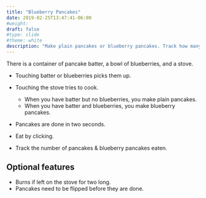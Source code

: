 ```yaml
---
title: "Blueberry Pancakes"
date: 2019-02-25T13:47:41-06:00
#weight: 
draft: false
#type: slide
#theme: white
description: "Make plain pancakes or blueberry pancakes. Track how many you eat."
---
```


There is a container of pancake batter, a bowl of blueberries, and a
stove.

* Touching batter or blueberries picks them up. 
* Touching the stove tries to cook. 

    * When you have batter but no blueberries, you make plain
      pancakes.
    * When you have batter and blueberries, you make blueberry
      pancakes.

* Pancakes are done in two seconds.
* Eat by clicking.
* Track the number of pancakes & blueberry pancakes eaten.

## Optional features

* Burns if left on the stove for two long.
* Pancakes need to be flipped before they are done.

